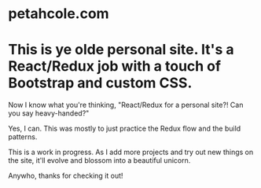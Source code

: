 # petahcole.com

# This is ye olde personal site. It's a React/Redux job with a touch of Bootstrap and custom CSS.

Now I know what you're thinking, "React/Redux for a personal site?! Can you say heavy-handed?"

Yes, I can. This was mostly to just practice the Redux flow and the build patterns.

This is a work in progress. As I add more projects and try out new things on the site, it'll evolve and blossom into a 
beautiful unicorn. 

Anywho, thanks for checking it out!
